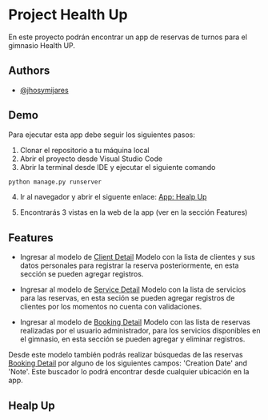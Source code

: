 # Project Health Up

En este proyecto podrán encontrar un app de reservas de turnos para el gimnasio Health UP.

## Authors

- [@jhosymijares](https://www.github.com/jhosymijares)

## Demo

Para ejecutar esta app debe seguir los siguientes pasos:

1. Clonar el repositorio a tu máquina local
2. Abrir el proyecto desde Visual Studio Code
3. Abrir la terminal desde IDE y ejecutar el siguiente comando

```bash
python manage.py runserver
```

4. Ir al navegador y abrir el siguente enlace: [App: Healp Up](http://localhost:8000/)

5. Encontrarás 3 vistas en la web de la app (ver en la sección Features)

## Features

- Ingresar al modelo de [Client Detail](http://localhost:8000/client)
 Modelo con la lista de clientes y sus datos personales para registrar la reserva posteriormente, en esta sección se pueden agregar registros.

-  Ingresar al modelo de [Service Detail](http://localhost:8000/service) 
Modelo con la lista de servicios para las reservas, en esta seción se pueden agregar registros de clientes por los momentos no cuenta con validaciones.

- Ingresar al modelo de [Booking Detail](http://localhost:8000/booking) 
Modelo con las lista de reservas realizadas por el usuario administrador, para los servicios disponibles en el gimnasio, en esta sección se pueden agregar y eliminar registros.

Desde este modelo también podrás realizar búsquedas de las reservas [Booking Detail](http://localhost:8000/booking) por alguno de los siguientes campos: 'Creation Date' and 'Note'. Este buscador lo podrá encontrar desde cualquier ubicación en la app.

## Healp Up


